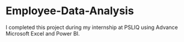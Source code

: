 # Employee-Data-Analysis
I completed this project during my internship at PSLIQ using Advance Microsoft Excel and Power BI.
